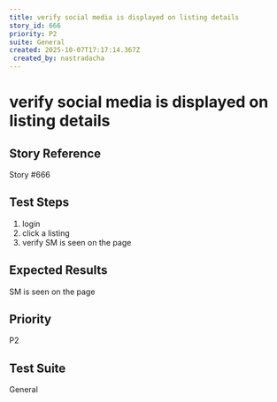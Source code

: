 ```yaml
---
title: verify social media is displayed on listing details
story_id: 666
priority: P2
suite: General
created: 2025-10-07T17:17:14.367Z
 created_by: nastradacha
---
```


# verify social media is displayed on listing details

## Story Reference
Story #666

## Test Steps
1. login
2. click a listing
3. verify SM is seen on the page

## Expected Results
SM is seen on the page

## Priority
P2

## Test Suite
General
